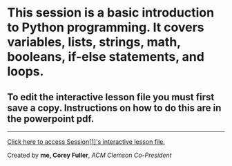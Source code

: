 # This session is a basic introduction to Python programming. It covers variables, lists, strings, math, booleans, if-else statements, and loops.
## To edit the interactive lesson file you must first save a copy. Instructions on how to do this are in the powerpoint pdf.
_______

[Click here to access Session[1]'s interactive lesson file.](https://colab.research.google.com/drive/1jOHHFn8If-JoY8jwy0Mk8vihKqG40sbE)

Created by **me, Corey Fuller**, *ACM Clemson Co-President*
